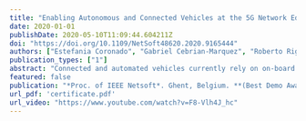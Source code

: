 ```yaml
---
title: "Enabling Autonomous and Connected Vehicles at the 5G Network Edge"
date: 2020-01-01
publishDate: 2020-05-10T11:09:44.604211Z
doi: "https://doi.org/10.1109/NetSoft48620.2020.9165444"
authors: ["Estefania Coronado", "Gabriel Cebrian-Marquez", "Roberto Riggio"]
publication_types: ["1"]
abstract: "Connected and automated vehicles currently rely on on-board resources to implement autonomous functions, leaving the mobile network for non-mission-critical applications. At the same time, the ultra-low latency, the increased bandwidth, and the softwarization and virtualization technologies of 5G systems are opening the door to multiple applications in the context of connected and automated vehicles. The deployment of applications at the edge of the mobile network under the Multi-access Edge Computing (MEC) paradigm becomes an excellent option for meeting the latency requirements imposed by connected mobility. In this context, this demonstration showcases how remote and autonomous driving applications, such as lane tracking and object detection, can be offloaded to a MEC-enabled 5G network without impairing their effectiveness, and the change in the latency perceived by end-users with respect to a cloud deployment."
featured: false
publication: "*Proc. of IEEE Netsoft*. Ghent, Belgium. **(Best Demo Award)**"
url_pdf: 'certificate.pdf'
url_video: "https://www.youtube.com/watch?v=F8-Vlh4J_hc"
---
```


